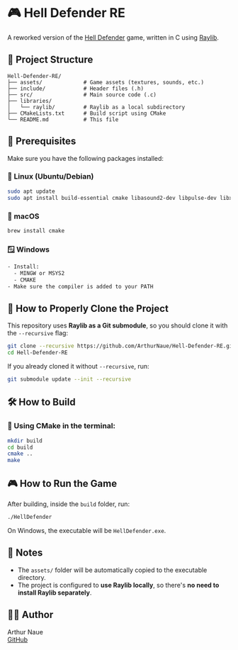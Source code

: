 # 🎮 Hell Defender RE

A reworked version of the [Hell Defender](https://github.com/ArthurNaue/Hell-Defender) game, written in C using [Raylib](https://www.raylib.com/).

## 📁 Project Structure

```
Hell-Defender-RE/
├── assets/             # Game assets (textures, sounds, etc.)
├── include/            # Header files (.h)
├── src/                # Main source code (.c)
├── libraries/
│   └── raylib/         # Raylib as a local subdirectory
├── CMakeLists.txt      # Build script using CMake
└── README.md           # This file
```

## 🧩 Prerequisites

Make sure you have the following packages installed:

### 🐧 Linux (Ubuntu/Debian)

```bash
sudo apt update
sudo apt install build-essential cmake libasound2-dev libpulse-dev libx11-dev libxcursor-dev libxrandr-dev libxi-dev libgl1-mesa-dev libxinerama-dev
```

### 🍎 macOS

```bash
brew install cmake
```

### 🪟 Windows

```bash
- Install:
  - MINGW or MSYS2
  - CMAKE
- Make sure the compiler is added to your PATH
```

## 🚀 How to Properly Clone the Project

This repository uses **Raylib as a Git submodule**, so you should clone it with the `--recursive` flag:

```bash
git clone --recursive https://github.com/ArthurNaue/Hell-Defender-RE.git
cd Hell-Defender-RE
```

If you already cloned it without `--recursive`, run:

```bash
git submodule update --init --recursive
```

## 🛠️ How to Build

### 🔧 Using CMake in the terminal:

```bash
mkdir build
cd build
cmake ..
make
```

## 🎮 How to Run the Game

After building, inside the `build` folder, run:

```bash
./HellDefender
```

On Windows, the executable will be `HellDefender.exe`.

## 📝 Notes

- The `assets/` folder will be automatically copied to the executable directory.
- The project is configured to **use Raylib locally**, so there's **no need to install Raylib separately**.

## 👨‍💻 Author

Arthur Naue  
[GitHub](https://github.com/ArthurNaue)
